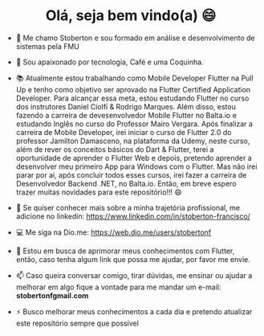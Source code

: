 ### 

<h1 align="center">Olá, seja bem vindo(a) 😄</h1>

- 👋 Me chamo Stoberton e sou formado em análise e desenvolvimento de sistemas pela FMU

- 🥰 Sou apaixonado por tecnologia, Café e uma Coquinha.

- 📚 Atualmente estou trabalhando como Mobile Developer Flutter na Pull Up e tenho como objetivo ser aprovado na Flutter Certified Application Developer. Para alcançar essa meta, estou estudando Flutter no curso dos instrutores Daniel Ciolfi & Rodrigo Marques. Além disso, estou fazendo a carreira de devesenvolvedor Mobile Flutter no Balta.io e estudando Inglês no curso do Professor Mairo Vergara. Após finalizar a carreira de Mobile Developer, irei iniciar o curso de Flutter 2.0 do professor Jamilton Damasceno, na plataforma da Udemy, neste curso, além de rever os conceitos básicos do Dart & Flutter, terei a oportunidade de aprender o Flutter Web e depois, pretendo aprender a desenvolver meu primeiro App para Windows com o Flutter. Mas não irei parar por ai, após concluir todos esses cursos, irei fazer a carreira de Desenvolvedor Backend .NET, no Balta.io. Então, em breve espero trazer muitas novidades para este repositório!!! 😄 

- 🔭  Se quiser conhecer mais sobre a minha trajetória profissional, me adicione no linkedin:
      https://www.linkedin.com/in/stoberton-francisco/
      
- 💻  Me siga na Dio.me:
      https://web.dio.me/users/stobertonf

- 💬 Estou em busca de aprimorar meus conhecimentos com Flutter, então, caso tenha algum link que possa me ajudar, por favor me envie.

- 📫 Caso queira conversar comigo, tirar dúvidas, me ensinar ou ajudar a melhorar em algo fique a vontade para me mandar um e-mail: **stobertonfgmail.com**

- ⚡ Busco melhorar meus conhecimentos a cada dia e pretendo atualizar este repositório sempre que possível
